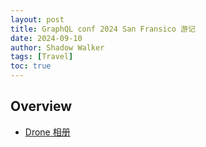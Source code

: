 ```yaml
---
layout: post
title: GraphQL conf 2024 San Fransico 游记
date: 2024-09-10
author: Shadow Walker
tags: [Travel]
toc: true
---
```


## Overview

- [Drone 相册](https://photos.app.goo.gl/3TKEvJEs5Dkp9BSV6)